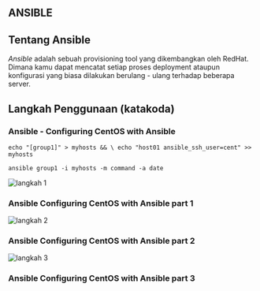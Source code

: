 ﻿﻿﻿﻿﻿﻿ANSIBLE
-----------

## **Tentang Ansible**
_Ansible_ adalah sebuah provisioning tool yang dikembangkan oleh RedHat. Dimana kamu dapat mencatat setiap proses deployment ataupun konfigurasi yang biasa dilakukan berulang - ulang terhadap beberapa server.

## Langkah Penggunaan (katakoda)
### Ansible - Configuring CentOS with Ansible
``echo "[group1]" > myhosts && \ echo "host01 ansible_ssh_user=cent" >> myhosts
``

``ansible group1 -i myhosts -m command -a date``

![langkah 1](images/ansible-centos-1.png)

### Ansible Configuring CentOS with Ansible part 1

![langkah 2](images/ansible-centos-2.png)

### Ansible Configuring CentOS with Ansible part 2

![langkah 3](images/ansible-centos-3.png)

### Ansible Configuring CentOS with Ansible part 3



